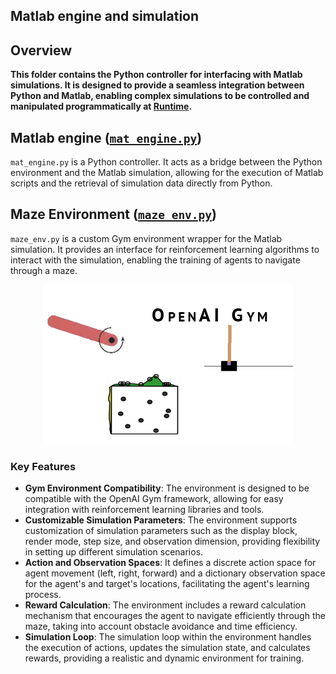 ## Matlab engine and simulation
## Overview

**This folder contains the Python controller for interfacing with Matlab simulations. It is designed to provide a seamless integration between Python and Matlab, enabling complex simulations to be controlled and manipulated programmatically at <ins>Runtime</ins>.**



## Matlab engine ([`mat_engine.py`](./Matlab2Py/mat_engine.py))
`mat_engine.py` is a Python controller. It acts as a bridge between the Python environment and the Matlab simulation, allowing for the execution of Matlab scripts and the retrieval of simulation data directly from Python.

## Maze Environment ([`maze_env.py`](maze_env.py))

`maze_env.py` is a custom Gym environment wrapper for the Matlab simulation. It provides an interface for reinforcement learning algorithms to interact with the simulation, enabling the training of agents to navigate through a maze.

<p align="center"><img src="../../images/openaiGYM.png"></p>

### Key Features

- **Gym Environment Compatibility**: The environment is designed to be compatible with the OpenAI Gym framework, allowing for easy integration with reinforcement learning libraries and tools.
- **Customizable Simulation Parameters**: The environment supports customization of simulation parameters such as the display block, render mode, step size, and observation dimension, providing flexibility in setting up different simulation scenarios.
- **Action and Observation Spaces**: It defines a discrete action space for agent movement (left, right, forward) and a dictionary observation space for the agent's and target's locations, facilitating the agent's learning process.
- **Reward Calculation**: The environment includes a reward calculation mechanism that encourages the agent to navigate efficiently through the maze, taking into account obstacle avoidance and time efficiency.
- **Simulation Loop**: The simulation loop within the environment handles the execution of actions, updates the simulation state, and calculates rewards, providing a realistic and dynamic environment for training.
